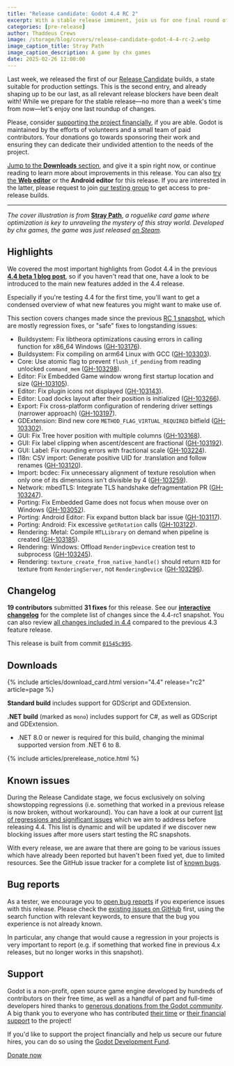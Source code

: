 ```yaml
---
title: "Release candidate: Godot 4.4 RC 2"
excerpt: With a stable release imminent, join us for one final round of testing.
categories: [pre-release]
author: Thaddeus Crews
image: /storage/blog/covers/release-candidate-godot-4-4-rc-2.webp
image_caption_title: Stray Path
image_caption_description: A game by chx games
date: 2025-02-26 12:00:00
---
```


Last week, we released the first of our [Release Candidate](https://en.wikipedia.org/wiki/Software_release_life_cycle#Release_candidate) builds, a state suitable for production settings. This is the second entry, and already shaping up to be our last, as all relevant release blockers have been dealt with! While we prepare for the stable release—no more than a week's time from now—let's enjoy one last roundup of changes.

Please, consider [supporting the project financially](#support), if you are able. Godot is maintained by the efforts of volunteers and a small team of paid contributors. Your donations go towards sponsoring their work and ensuring they can dedicate their undivided attention to the needs of the project.

[Jump to the **Downloads** section](#downloads), and give it a spin right now, or continue reading to learn more about improvements in this release. You can also [try the **Web editor**](https://editor.godotengine.org/releases/4.4.rc2/) or the **Android editor** for this release. If you are interested in the latter, please request to join [our testing group](https://groups.google.com/g/godot-testers) to get access to pre-release builds.

---

*The cover illustration is from* [**Stray Path**](https://store.steampowered.com/app/2531940/Stray_Path/?curator_clanid=41324400), *a roguelike card game where optimization is key to unraveling the mystery of this stray world. Developed by chx games, the game was just released [on Steam](https://store.steampowered.com/app/2531940/Stray_Path/?curator_clanid=41324400).*

## Highlights

We covered the most important highlights from Godot 4.4 in the previous [**4.4 beta 1 blog post**](/article/dev-snapshot-godot-4-4-beta-1/), so if you haven't read that one, have a look to be introduced to the main new features added in the 4.4 release.

Especially if you're testing 4.4 for the first time, you'll want to get a condensed overview of what new features you might want to make use of.

This section covers changes made since the previous [RC 1 snapshot](/article/dev-snapshot-godot-4-4-rc-1/), which are mostly regression fixes, or "safe" fixes to longstanding issues:

- Buildsystem: Fix libtheora optimizations causing errors in calling function for x86_64 Windows ([GH-103176](https://github.com/godotengine/godot/pull/103176)).
- Buildsystem: Fix compiling on arm64 Linux with GCC ([GH-103303](https://github.com/godotengine/godot/pull/103303)).
- Core: Use atomic flag to prevent `flush_if_pending` from reading unlocked `command_mem` ([GH-103298](https://github.com/godotengine/godot/pull/103298)).
- Editor: Fix Embedded Game window wrong first startup location and size ([GH-103105](https://github.com/godotengine/godot/pull/103105)).
- Editor: Fix plugin icons not displayed ([GH-103143](https://github.com/godotengine/godot/pull/103143)).
- Editor: Load docks layout after their position is initialized ([GH-103266](https://github.com/godotengine/godot/pull/103266)).
- Export: Fix cross-platform configuration of rendering driver settings (narrower approach) ([GH-103197](https://github.com/godotengine/godot/pull/103197)).
- GDExtension: Bind new core `METHOD_FLAG_VIRTUAL_REQUIRED` bitfield ([GH-103302](https://github.com/godotengine/godot/pull/103302)).
- GUI: Fix Tree hover position with multiple columns ([GH-103168](https://github.com/godotengine/godot/pull/103168)).
- GUI: Fix label clipping when ascent/descent are fractional ([GH-103192](https://github.com/godotengine/godot/pull/103192)).
- GUI: Label: Fix rounding errors with fractional scale ([GH-103224](https://github.com/godotengine/godot/pull/103224)).
- I18n: CSV import: Generate positive UID for .translation and follow renames ([GH-103120](https://github.com/godotengine/godot/pull/103120)).
- Import: bcdec: Fix unnecessary alignment of texture resolution when only one of its dimensions isn't divisible by 4 ([GH-103259](https://github.com/godotengine/godot/pull/103259)).
- Network: mbedTLS: Integrate TLS handshake defragmentation PR ([GH-103247](https://github.com/godotengine/godot/pull/103247)).
- Porting: Fix Embedded Game does not focus when mouse over on Windows ([GH-103052](https://github.com/godotengine/godot/pull/103052)).
- Porting: Android Editor: Fix expand button black bar issue ([GH-103117](https://github.com/godotengine/godot/pull/103117)).
- Porting: Android: Fix excessive `getRotation` calls ([GH-103122](https://github.com/godotengine/godot/pull/103122)).
- Rendering: Metal: Compile `MTLLibrary` on demand when pipeline is created ([GH-103185](https://github.com/godotengine/godot/pull/103185)).
- Rendering: Windows: Offload `RenderingDevice` creation test to subprocess ([GH-103245](https://github.com/godotengine/godot/pull/103245)).
- Rendering: `texture_create_from_native_handle()` should return `RID` for texture from `RenderingServer`, not `RenderingDevice` ([GH-103296](https://github.com/godotengine/godot/pull/103296)). 

## Changelog

**19 contributors** submitted **31 fixes** for this release. See our [**interactive changelog**](https://godotengine.github.io/godot-interactive-changelog/#4.4-rc2) for the complete list of changes since the 4.4-rc1 snapshot. You can also review [all changes included in 4.4](https://godotengine.github.io/godot-interactive-changelog/#4.4) compared to the previous 4.3 feature release.

This release is built from commit [`01545c995`](https://github.com/godotengine/godot/commit/01545c995b0612c68f9dfce8f6cc67576c298381).

## Downloads

{% include articles/download_card.html version="4.4" release="rc2" article=page %}

**Standard build** includes support for GDScript and GDExtension.

**.NET build** (marked as `mono`) includes support for C#, as well as GDScript and GDExtension.
- .NET 8.0 or newer is required for this build, changing the minimal supported version from .NET 6 to 8.

{% include articles/prerelease_notice.html %}

## Known issues

During the Release Candidate stage, we focus exclusively on solving showstopping regressions (i.e. something that worked in a previous release is now broken, without workaround). You can have a look at our current [list of regressions and significant issues](https://github.com/orgs/godotengine/projects/61) which we aim to address before releasing 4.4. This list is dynamic and will be updated if we discover new blocking issues after more users start testing the RC snapshots.

With every release, we are aware that there are going to be various issues which have already been reported but haven't been fixed yet, due to limited resources. See the GitHub issue tracker for a complete list of [known bugs](https://github.com/godotengine/godot/issues?q=is%3Aissue+is%3Aopen+label%3Abug+).

## Bug reports

As a tester, we encourage you to [open bug reports](https://github.com/godotengine/godot/issues) if you experience issues with this release. Please check the [existing issues on GitHub](https://github.com/godotengine/godot/issues) first, using the search function with relevant keywords, to ensure that the bug you experience is not already known.

In particular, any change that would cause a regression in your projects is very important to report (e.g. if something that worked fine in previous 4.x releases, but no longer works in this snapshot).

## Support

Godot is a non-profit, open source game engine developed by hundreds of contributors on their free time, as well as a handful of part and full-time developers hired thanks to [generous donations from the Godot community](https://fund.godotengine.org/). A big thank you to everyone who has contributed [their time](https://github.com/godotengine/godot/blob/master/AUTHORS.md) or [their financial support](https://github.com/godotengine/godot/blob/master/DONORS.md) to the project!

If you'd like to support the project financially and help us secure our future hires, you can do so using the [Godot Development Fund](https://fund.godotengine.org/).

<a class="btn" href="https://fund.godotengine.org/">Donate now</a>
